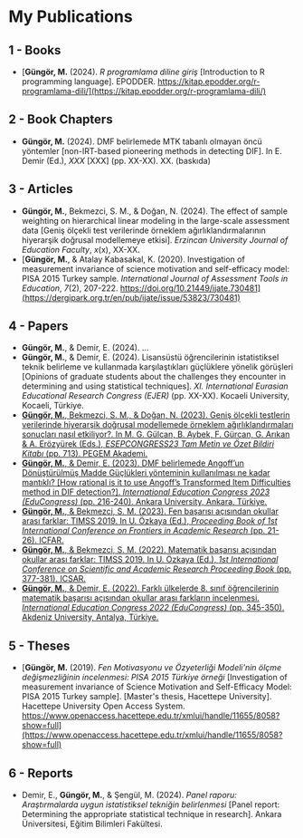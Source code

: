 # My Publications

## 1 - Books
+ [**Güngör, M.** (2024). _R programlama diline giriş_ [Introduction to R programming language]. EPODDER. https://kitap.epodder.org/r-programlama-dili/](https://kitap.epodder.org/r-programlama-dili/) <img src="https://github.com/jackiboy/flagpack/blob/master/flags/4x3/tr.svg" width="16" height="12">

## 2 - Book Chapters
+ **Güngör, M.** (2024). DMF belirlemede MTK tabanlı olmayan öncü yöntemler [non-IRT-based pioneering methods in detecting DIF]. In E. Demir (Ed.), _XXX_ [XXX] (pp. XX-XX). XX. (baskıda) <img src="https://github.com/jackiboy/flagpack/blob/master/flags/4x3/tr.svg" width="16" height="12">

## 3 - Articles
+ **Güngör, M.**, Bekmezci, S. M., & Doğan, N. (2024). The effect of sample weighting on hierarchical linear modeling in the large-scale assessment data [Geniş ölçekli test verilerinde örneklem ağırlıklandırmalarının hiyerarşik doğrusal modellemeye etkisi]. _Erzincan University Journal of Education Faculty_, _x_(x), XX-XX. <img src="https://github.com/jackiboy/flagpack/blob/master/flags/4x3/gb.svg" width="16" height="12">
+ [**Güngör, M.**, & Atalay Kabasakal, K. (2020). Investigation of measurement invariance of science motivation and self-efficacy model: PISA 2015 Turkey sample. _International Journal of Assessment Tools in Education_, _7_(2), 207-222. https://doi.org/10.21449/ijate.730481](https://dergipark.org.tr/en/pub/ijate/issue/53823/730481) <img src="https://github.com/jackiboy/flagpack/blob/master/flags/4x3/gb.svg" width="16" height="12">

## 4 - Papers
+ **Güngör, M.**, & Demir, E. (2024). ...
+ **Güngör, M.**, & Demir, E. (2024). Lisansüstü öğrencilerinin istatistiksel teknik belirleme ve kullanmada karşılaştıkları güçlüklere yönelik görüşleri [Opinions of graduate students about the challenges they encounter in determining and using statistical techniques]. _XI. International Eurasian Educational Research Congress (EJER)_ (pp. XX-XX). Kocaeli University, Kocaeli, Türkiye. <img src="https://github.com/jackiboy/flagpack/blob/master/flags/4x3/tr.svg" width="16" height="12">
+ [**Güngör, M.**, Bekmezci, S. M., & Doğan, N. (2023). Geniş ölçekli testlerin verilerinde hiyerarşik doğrusal modellemede örneklem ağırlıklandırmaları sonuçları nasıl etkiliyor?. In M. G. Gülcan, B. Aybek, F. Gürcan, G. Arıkan & A. Erözyürek (Eds.), _ESEPCONGRESS23 Tam Metin ve Özet Bildiri Kitabı_ (pp. 713). PEGEM Akademi.](https://www.researchgate.net/publication/377233726_Genis_Olcekli_Testlerin_Verilerinde_Hiyerarsik_Dogrusal_Modellemede_Orneklem_Agirliklandirmalari_Sonuclari_Nasil_Etkiliyor) <img src="https://github.com/jackiboy/flagpack/blob/master/flags/4x3/tr.svg" width="16" height="12">
+ [**Güngör, M.**, & Demir, E. (2023). DMF belirlemede Angoff’un Dönüştürülmüş Madde Güçlükleri yönteminin kullanılması ne kadar mantıklı? [How rational is it to use Angoff’s Transformed Item Difficulties method in DIF detection?]. _International Education Congress 2023 (EduCongress)_ (pp. 216-240). Ankara University, Ankara, Türkiye.](https://www.researchgate.net/publication/374899731_DMF_Belirlemede_Angoff'un_Donusturulmus_Madde_Guclukleri_Yonteminin_Kullanilmasi_Ne_Kadar_Mantikli) <img src="https://github.com/jackiboy/flagpack/blob/master/flags/4x3/tr.svg" width="16" height="12">
+ [**Güngör, M.**, & Bekmezci, S. M. (2023). Fen başarısı açısından okullar arası farklar: TIMSS 2019. In U. Özkaya (Ed.), _Proceeding Book of 1st International Conference on Frontiers in Academic Research_ (pp. 21-26). ICFAR.](https://www.researchgate.net/publication/368848623_Fen_Basarisi_Acisindan_Okullar_Arasi_Farklar_TIMSS_2019) <img src="https://github.com/jackiboy/flagpack/blob/master/flags/4x3/tr.svg" width="16" height="12">
+ [**Güngör, M.**, & Bekmezci, S. M. (2022). Matematik başarısı açısından okullar arası farklar: TIMSS 2019. In U. Özkaya (Ed.), _1st International Conference on Scientific and Academic Research Proceeding Book_ (pp. 377-381). ICSAR.](https://www.researchgate.net/publication/366581844_Matematik_Basarisi_Acisindan_Okullar_Arasi_Farklar_TIMSS_2019) <img src="https://github.com/jackiboy/flagpack/blob/master/flags/4x3/tr.svg" width="16" height="12">
+ [**Güngör, M.**, & Demir, E. (2022). Farklı ülkelerde 8. sınıf öğrencilerinin matematik başarısı açısından okullar arası farkların incelenmesi. _International Education Congress 2022 (EduCongress)_ (pp. 345-350). Akdeniz University, Antalya, Türkiye.](https://www.researchgate.net/publication/366581748_Farkli_Ulkelerde_8_Sinif_Ogrencilerinin_Matematik_Basarisi_Acisindan_Okullar_Arasi_Farklarin_Incelenmesi) <img src="https://github.com/jackiboy/flagpack/blob/master/flags/4x3/tr.svg" width="16" height="12">

## 5 - Theses
+ [**Güngör, M.** (2019). _Fen Motivasyonu ve Özyeterliği Modeli'nin ölçme değişmezliğinin incelenmesi: PISA 2015 Türkiye örneği_ [Investigation of measurement invariance of Science Motivation and Self-Efficacy Model: PISA 2015 Turkey sample]. [Master's thesis, Hacettepe University]. Hacettepe University Open Access System. https://www.openaccess.hacettepe.edu.tr/xmlui/handle/11655/8058?show=full](https://www.openaccess.hacettepe.edu.tr/xmlui/handle/11655/8058?show=full) <img src="https://github.com/jackiboy/flagpack/blob/master/flags/4x3/tr.svg" width="16" height="12">

## 6 - Reports
+ Demir, E., **Güngör, M.**, & Şengül, M. (2024). _Panel raporu: Araştırmalarda uygun istatistiksel tekniğin belirlenmesi_ [Panel report: Determining the appropriate statistical technique in research]. Ankara Üniversitesi, Eğitim Bilimleri Fakültesi. <img src="https://github.com/jackiboy/flagpack/blob/master/flags/4x3/gb.svg" width="16" height="12">
